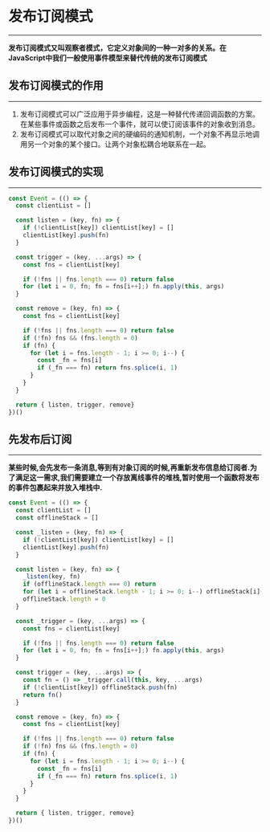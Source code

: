# 发布订阅模式
---
**发布订阅模式又叫观察者模式，它定义对象间的一种一对多的关系。在JavaScript中我们一般使用事件模型来替代传统的发布订阅模式**


## 发布订阅模式的作用
---
1.  发布订阅模式可以广泛应用于异步编程，这是一种替代传递回调函数的方案。在某些事件或函数之后发布一个事件，就可以使订阅该事件的对象收到消息。
2.  发布订阅模式可以取代对象之间的硬编码的通知机制，一个对象不再显示地调用另一个对象的某个接口。让两个对象松耦合地联系在一起。

## 发布订阅模式的实现
---
```js
const Event = (() => {
  const clientList = []

  const listen = (key, fn) => {
    if (!clientList[key]) clientList[key] = []
    clientList[key].push(fn)
  }

  const trigger = (key, ...args) => {
    const fns = clientList[key]

    if (!fns || fns.length === 0) return false
    for (let i = 0, fn; fn = fns[i++];) fn.apply(this, args)
  }

  const remove = (key, fn) => {
    const fns = clientList[key]

    if (!fns || fns.length === 0) return false
    if (!fn) fns && (fns.length = 0)
    if (fn) {
      for (let i = fns.length - 1; i >= 0; i--) {
        const _fn = fns[i]
        if (_fn === fn) return fns.splice(i, 1)
      }
    }
  }

  return { listen, trigger, remove}
})()
```
## 先发布后订阅
---
**某些时候,会先发布一条消息,等到有对象订阅的时候,再重新发布信息给订阅者.为了满足这一需求,我们需要建立一个存放离线事件的堆栈,暂时使用一个函数将发布的事件包裹起来并放入堆栈中.**

```js
const Event = (() => {
  const clientList = []
  const offlineStack = []

  const _listen = (key, fn) => {
    if (!clientList[key]) clientList[key] = []
    clientList[key].push(fn)
  }

  const listen = (key, fn) => {
    _listen(key, fn)
    if (offlineStack.length === 0) return
    for (let i = offlineStack.length - 1; i >= 0; i--) offlineStack[i]()
    offlineStack.length = 0
  }

  const _trigger = (key, ...args) => {
    const fns = clientList[key]

    if (!fns || fns.length === 0) return false
    for (let i = 0, fn; fn = fns[i++];) fn.apply(this, args)
  }

  const trigger = (key, ...args) => {
    const fn = () => _trigger.call(this, key, ...args)
    if (!clientList[key]) offlineStack.push(fn)
    return fn()
  }

  const remove = (key, fn) => {
    const fns = clientList[key]

    if (!fns || fns.length === 0) return false
    if (!fn) fns && (fns.length = 0)
    if (fn) {
      for (let i = fns.length - 1; i >= 0; i--) {
        const _fn = fns[i]
        if (_fn === fn) return fns.splice(i, 1)
      }
    }
  }

  return { listen, trigger, remove}
})()
```
